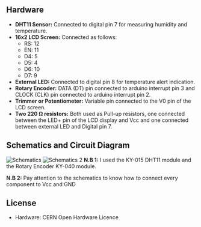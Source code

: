 ## Hardware

- **DHT11 Sensor:** Connected to digital pin 7 for measuring humidity and temperature.
- **16x2 LCD Screen:** Connected as follows:
  - RS: 12
  - EN: 11
  - D4: 5
  - D5: 4
  - D6: 10
  - D7: 9
- **External LED:** Connected to digital pin 8 for temperature alert indication.
- **Rotary Encoder:** DATA (DT) pin connected to arduino interrupt pin 3 and CLOCK (CLK) pin connected to arduino interrupt pin 2.
- **Trimmer or Potentiometer:** Variable pin connected to the V0 pin of the LCD screen.
- **Two 220 Ω resistors:** Both used as Pull-up resistors, one connected between the LED+ pin of the LCD display and Vcc and one connected between external LED and Digital pin 7. 

## Schematics and Circuit Diagram

![Schematics](https://github.com/FuturisticTechnosphere/Remote-Weather-Station-using-Arduino-UNO-R4-and-MQTT/assets/138108581/b1fcb759-a521-4a8c-a775-3161c661a943)
![Schematics 2](https://github.com/FuturisticTechnosphere/Remote-Weather-Station-using-Arduino-UNO-R4-and-MQTT/assets/138108581/2cc4eef8-1293-4f13-8e25-9fd11c2ef3d7)
**N.B 1:** I used the KY-015 DHT11 module and the Rotary Encoder KY-040 module.

**N.B 2:** Pay attention to the schematics to know how to connect every component to Vcc and GND 
## License

- Hardware: CERN Open Hardware Licence
